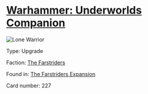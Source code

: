 # [Warhammer: Underworlds Companion](https://guidokessels.github.io/wh-underworlds)

  

![Lone Warrior](https://warhammerunderworlds.com/wp-content/uploads/sites/6/2018/03/227_ENG.png)



Type: Upgrade

Faction: [The Farstriders](https://guidokessels.github.io/wh-underworlds/factions/the-farstriders)

Found in: [The Farstriders Expansion](https://guidokessels.github.io/wh-underworlds/locations/the-farstriders-expansion)

Card number: 227

